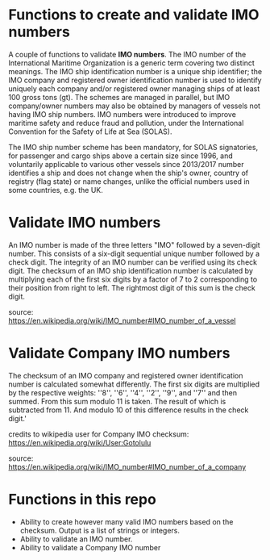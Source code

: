 # Functions to create and validate IMO numbers

A couple of functions to validate **IMO numbers**. The IMO number of the International Maritime Organization is a generic term covering two distinct meanings. The IMO ship identification number is a unique ship identifier; the IMO company and registered owner identification number is used to identify uniquely each company and/or registered owner managing ships of at least 100 gross tons (gt). The schemes are managed in parallel, but IMO company/owner numbers may also be obtained by managers of vessels not having IMO ship numbers. IMO numbers were introduced to improve maritime safety and reduce fraud and pollution, under the International Convention for the Safety of Life at Sea (SOLAS).

The IMO ship number scheme has been mandatory, for SOLAS signatories, for passenger and cargo ships above a certain size since 1996, and voluntarily applicable to various other vessels since 2013/2017 number identifies a ship and does not change when the ship's owner, country of registry (flag state) or name changes, unlike the official numbers used in some countries, e.g. the UK.

# Validate IMO numbers

An IMO number is made of the three letters "IMO" followed by a seven-digit number. This consists of a six-digit sequential unique number followed by a check digit. The integrity of an IMO number can be verified using its check digit. The checksum of an IMO ship identification number is calculated by multiplying each of the first six digits by a factor of 7 to 2 corresponding to their position from right to left. The rightmost digit of this sum is the check digit.

source: https://en.wikipedia.org/wiki/IMO_number#IMO_number_of_a_vessel

# Validate Company IMO numbers

The checksum of an IMO company and registered owner identification number is calculated somewhat differently. The first six digits are multiplied by the respective weights: ''8'', ''6'', ''4'', ''2'', ''9'', and ''7'' and then summed. From this sum modulo 11 is taken. The result of which is subtracted from 11. And modulo 10 of this difference results in the check digit.'

credits to wikipedia user for Company IMO checksum: https://en.wikipedia.org/wiki/User:Gotolulu

source: https://en.wikipedia.org/wiki/IMO_number#IMO_number_of_a_company

# Functions in this repo

- Ability to create however many valid IMO numbers based on the checksum. Output is a list of strings or integers.
- Ability to validate an IMO number.
- Ability to validate a Company IMO number
